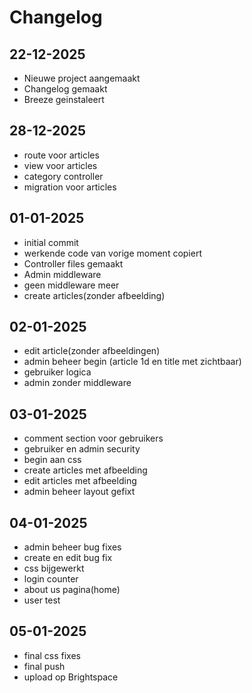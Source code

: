 # Changelog
## 22-12-2025
- Nieuwe project aangemaakt
- Changelog gemaakt
- Breeze geinstaleert


## 28-12-2025
- route voor articles
- view voor articles
- category controller
- migration voor articles

## 01-01-2025
- initial commit
- werkende code van vorige moment copiert
- Controller files gemaakt
- Admin middleware
- geen middleware meer
- create articles(zonder afbeelding)

## 02-01-2025
- edit article(zonder afbeeldingen)
- admin beheer begin (article 1d en title met zichtbaar)
- gebruiker logica
- admin zonder middleware

## 03-01-2025
- comment section voor gebruikers
- gebruiker en admin security
- begin aan css
- create articles met afbeelding
- edit articles met afbeelding
- admin beheer layout gefixt

## 04-01-2025
- admin beheer bug fixes
- create en edit bug fix
- css bijgewerkt
- login counter
- about us pagina(home)
- user test

## 05-01-2025
- final css fixes
- final push
- upload op Brightspace
